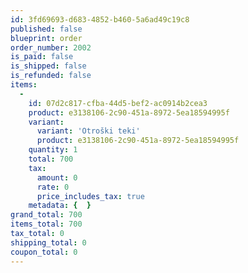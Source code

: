 ```yaml
---
id: 3fd69693-d683-4852-b460-5a6ad49c19c8
published: false
blueprint: order
order_number: 2002
is_paid: false
is_shipped: false
is_refunded: false
items:
  -
    id: 07d2c817-cfba-44d5-bef2-ac0914b2cea3
    product: e3138106-2c90-451a-8972-5ea18594995f
    variant:
      variant: 'Otroški teki'
      product: e3138106-2c90-451a-8972-5ea18594995f
    quantity: 1
    total: 700
    tax:
      amount: 0
      rate: 0
      price_includes_tax: true
    metadata: {  }
grand_total: 700
items_total: 700
tax_total: 0
shipping_total: 0
coupon_total: 0
---
```

